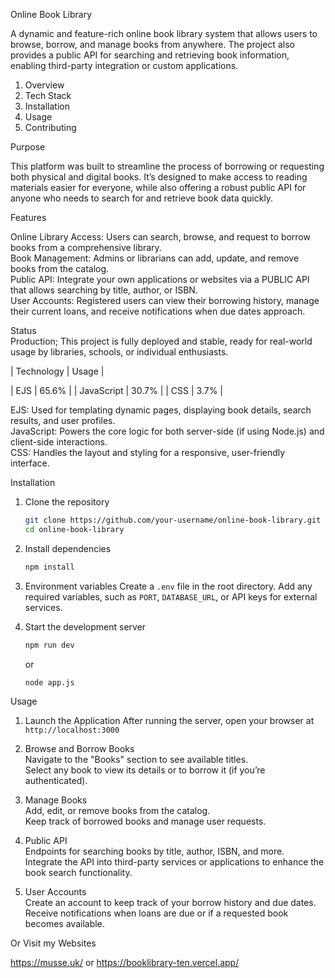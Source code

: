 Online Book Library

A dynamic and feature-rich online book library system that allows users to browse, borrow, and manage books from anywhere. The project also provides a public API for searching and retrieving book information, enabling third-party integration or custom applications.

1. Overview 
2. Tech Stack
3. Installation
4. Usage  
5. Contributing  

Purpose  

This platform was built to streamline the process of borrowing or requesting both physical and digital books. It’s designed to make access to reading materials easier for everyone, while also offering 
a robust public API for anyone who needs to search for and retrieve book data quickly.

Features  

Online Library Access: Users can search, browse, and request to borrow books from a comprehensive library.  
Book Management: Admins or librarians can add, update, and remove books from the catalog.  
Public API: Integrate your own applications or websites via a PUBLIC API that allows searching by title, author, or ISBN.  
User Accounts: Registered users can view their borrowing history, manage their current loans, and receive notifications when due dates approach.  

Status  
Production; This project is fully deployed and stable, ready for real-world usage by libraries, schools, or individual enthusiasts.


| Technology     | Usage  |

| EJS        | 65.6%    |
| JavaScript | 30.7%    |
| CSS        | 3.7%     |

EJS: Used for templating dynamic pages, displaying book details, search results, and user profiles.  
JavaScript: Powers the core logic for both server-side (if using Node.js) and client-side interactions.  
CSS: Handles the layout and styling for a responsive, user-friendly interface.


 Installation

1. Clone the repository  
   ```bash
   git clone https://github.com/your-username/online-book-library.git
   cd online-book-library
   ```

2. Install dependencies  
   ```bash
   npm install
   ```

3. Environment variables 
    Create a `.env` file in the root directory.
    Add any required variables, such as `PORT`, `DATABASE_URL`, or API keys for external services.

4. Start the development server 
   ```bash
   npm run dev
   ```
   or  
   ```bash
   node app.js
   ```



 Usage

1. Launch the Application 
   After running the server, open your browser at `http://localhost:3000` 

2. Browse and Borrow Books  
   Navigate to the "Books" section to see available titles.  
   Select any book to view its details or to borrow it (if you’re authenticated).

3. Manage Books  
   Add, edit, or remove books from the catalog.  
   Keep track of borrowed books and manage user requests.

4. Public API  
   Endpoints for searching books by title, author, ISBN, and more.  
   Integrate the API into third-party services or applications to enhance the book search functionality.

5. User Accounts  
   Create an account to keep track of your borrow history and due dates.  
   Receive notifications when loans are due or if a requested book becomes available.

Or Visit my Websites

https://musse.uk/
or https://booklibrary-ten.vercel.app/

